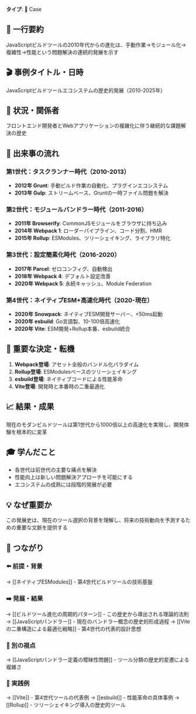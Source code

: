 **タイプ**: 📝 Case

## 📝 一行要約
JavaScriptビルドツールの2010年代からの進化は、手動作業→モジュール化→複雑性→性能という問題解決の連続的発展を示す

## 🎬 事例タイトル・日時
JavaScriptビルドツールエコシステムの歴史的発展（2010-2025年）

## 🎯 状況・関係者
フロントエンド開発者とWebアプリケーションの複雑化に伴う継続的な課題解決の歴史

## 📖 出来事の流れ

### 第1世代：タスクランナー時代（2010-2013）
- **2012年 Grunt**: 手動ビルド作業の自動化、プラグインエコシステム
- **2013年 Gulp**: ストリームベース、Gruntの一時ファイル問題を解決

### 第2世代：モジュールバンドラー時代（2011-2016）
- **2011年 Browserify**: CommonJSモジュールをブラウザに持ち込み
- **2014年 Webpack 1**: ローダーパイプライン、コード分割、HMR
- **2015年 Rollup**: ESModules、ツリーシェイキング、ライブラリ特化

### 第3世代：設定簡素化時代（2016-2020）
- **2017年 Parcel**: ゼロコンフィグ、自動検出
- **2018年 Webpack 4**: デフォルト設定改善
- **2020年 Webpack 5**: 永続キャッシュ、Module Federation

### 第4世代：ネイティブESM+高速化時代（2020-現在）
- **2020年 Snowpack**: ネイティブESM開発サーバー、<50ms起動
- **2020年 esbuild**: Go言語製、10-100倍高速化
- **2020年 Vite**: ESM開発+Rollup本番、esbuild統合

## 🎲 重要な決定・転機
1. **Webpack登場**: アセット全般のバンドル化パラダイム
2. **Rollup登場**: ESModulesベースのツリーシェイキング
3. **esbuild登場**: ネイティブコードによる性能革命
4. **Vite登場**: 開発時と本番時の二重最適化

## 📈 結果・成果
現在のモダンビルドツールは第1世代から1000倍以上の高速化を実現し、開発体験を根本的に変革

## 🎓 学んだこと
- 各世代は前世代の主要な痛点を解決
- 性能向上は新しい問題解決アプローチを可能にする
- エコシステムの成熟には段階的発展が必要

## 💡 なぜ重要か
この発展史は、現在のツール選択の背景を理解し、将来の技術動向を予測するための重要な文脈を提供する

## 🔗 つながり
### ⬅️ 前提・背景
→ [[ネイティブESModules]] - 第4世代ビルドツールの技術基盤

### ➡️ 発展・結果
→ [[ビルドツール進化の周期的パターン]] - この歴史から導出される理論的法則
→ [[JavaScriptバンドラー]] - 現在のバンドラー概念の歴史的形成過程
→ [[Viteの二重構造による最適化戦略]] - 第4世代の代表的設計思想

### 🔀 別の視点
→ [[JavaScriptバンドラー定義の曖昧性問題]] - ツール分類の歴史的変遷による複雑さ

### 🎯 実践例
→ [[Vite]] - 第4世代ツールの代表例
→ [[esbuild]] - 性能革命の具体事例
→ [[Rollup]] - ツリーシェイキング導入の歴史的ツール